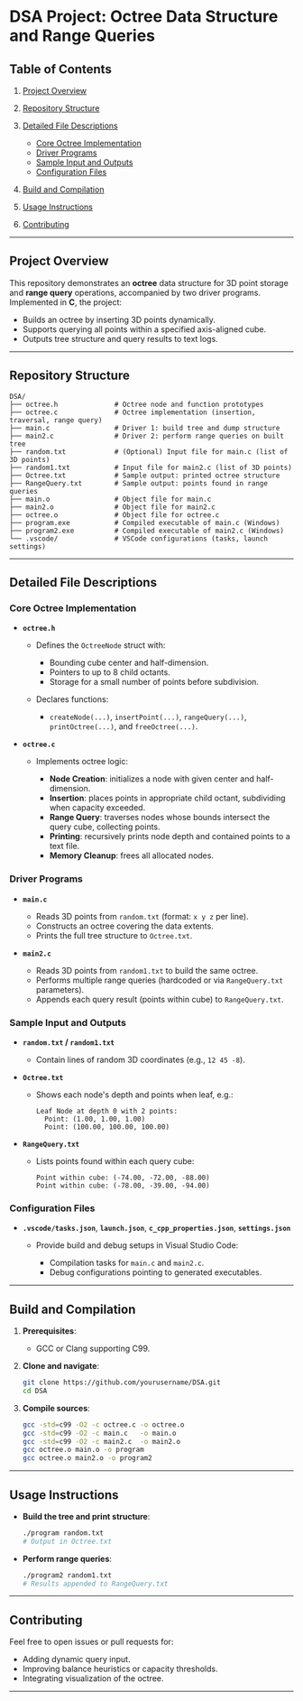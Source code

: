 # DSA Project: Octree Data Structure and Range Queries

## Table of Contents

1. [Project Overview](#project-overview)
2. [Repository Structure](#repository-structure)
3. [Detailed File Descriptions](#detailed-file-descriptions)

   * [Core Octree Implementation](#core-octree-implementation)
   * [Driver Programs](#driver-programs)
   * [Sample Input and Outputs](#sample-input-and-outputs)
   * [Configuration Files](#configuration-files)
4. [Build and Compilation](#build-and-compilation)
5. [Usage Instructions](#usage-instructions)
6. [Contributing](#contributing)

---

## Project Overview

This repository demonstrates an **octree** data structure for 3D point storage and **range query** operations, accompanied by two driver programs. Implemented in **C**, the project:

* Builds an octree by inserting 3D points dynamically.
* Supports querying all points within a specified axis-aligned cube.
* Outputs tree structure and query results to text logs.

---

## Repository Structure

```
DSA/
├── octree.h              # Octree node and function prototypes
├── octree.c              # Octree implementation (insertion, traversal, range query)
├── main.c                # Driver 1: build tree and dump structure
├── main2.c               # Driver 2: perform range queries on built tree
├── random.txt            # (Optional) Input file for main.c (list of 3D points)
├── random1.txt           # Input file for main2.c (list of 3D points)
├── Octree.txt            # Sample output: printed octree structure
├── RangeQuery.txt        # Sample output: points found in range queries
├── main.o                # Object file for main.c
├── main2.o               # Object file for main2.c
├── octree.o              # Object file for octree.c
├── program.exe           # Compiled executable of main.c (Windows)
├── program2.exe          # Compiled executable of main2.c (Windows)
└── .vscode/              # VSCode configurations (tasks, launch settings)
```

---

## Detailed File Descriptions

### Core Octree Implementation

* **`octree.h`**

  * Defines the `OctreeNode` struct with:

    * Bounding cube center and half-dimension.
    * Pointers to up to 8 child octants.
    * Storage for a small number of points before subdivision.
  * Declares functions:

    * `createNode(...)`, `insertPoint(...)`, `rangeQuery(...)`, `printOctree(...)`, and `freeOctree(...)`.

* **`octree.c`**

  * Implements octree logic:

    * **Node Creation**: initializes a node with given center and half-dimension.
    * **Insertion**: places points in appropriate child octant, subdividing when capacity exceeded.
    * **Range Query**: traverses nodes whose bounds intersect the query cube, collecting points.
    * **Printing**: recursively prints node depth and contained points to a text file.
    * **Memory Cleanup**: frees all allocated nodes.

### Driver Programs

* **`main.c`**

  * Reads 3D points from `random.txt` (format: `x y z` per line).
  * Constructs an octree covering the data extents.
  * Prints the full tree structure to `Octree.txt`.

* **`main2.c`**

  * Reads 3D points from `random1.txt` to build the same octree.
  * Performs multiple range queries (hardcoded or via `RangeQuery.txt` parameters).
  * Appends each query result (points within cube) to `RangeQuery.txt`.

### Sample Input and Outputs

* **`random.txt` / `random1.txt`**

  * Contain lines of random 3D coordinates (e.g., `12 45 -8`).

* **`Octree.txt`**

  * Shows each node's depth and points when leaf, e.g.:

    ```
    Leaf Node at depth 0 with 2 points:
      Point: (1.00, 1.00, 1.00)
      Point: (100.00, 100.00, 100.00)
    ```

* **`RangeQuery.txt`**

  * Lists points found within each query cube:

    ```
    Point within cube: (-74.00, -72.00, -88.00)
    Point within cube: (-78.00, -39.00, -94.00)
    ```

### Configuration Files

* **`.vscode/tasks.json`**, **`launch.json`**, **`c_cpp_properties.json`**, **`settings.json`**

  * Provide build and debug setups in Visual Studio Code:

    * Compilation tasks for `main.c` and `main2.c`.
    * Debug configurations pointing to generated executables.

---

## Build and Compilation

1. **Prerequisites**:

   * GCC or Clang supporting C99.
2. **Clone and navigate**:

   ```bash
   git clone https://github.com/yourusername/DSA.git
   cd DSA
   ```
3. **Compile sources**:

   ```bash
   gcc -std=c99 -O2 -c octree.c -o octree.o
   gcc -std=c99 -O2 -c main.c   -o main.o
   gcc -std=c99 -O2 -c main2.c  -o main2.o
   gcc octree.o main.o -o program
   gcc octree.o main2.o -o program2
   ```

---

## Usage Instructions

* **Build the tree and print structure**:

  ```bash
  ./program random.txt
  # Output in Octree.txt
  ```

* **Perform range queries**:

  ```bash
  ./program2 random1.txt
  # Results appended to RangeQuery.txt
  ```

---

## Contributing

Feel free to open issues or pull requests for:

* Adding dynamic query input.
* Improving balance heuristics or capacity thresholds.
* Integrating visualization of the octree.

---
